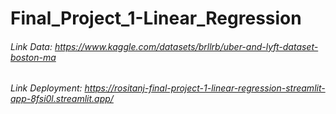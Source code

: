 # Final_Project_1-Linear_Regression

###### Link Data: https://www.kaggle.com/datasets/brllrb/uber-and-lyft-dataset-boston-ma
###### Link Deployment: https://rositanj-final-project-1-linear-regression-streamlit-app-8fsi0l.streamlit.app/
